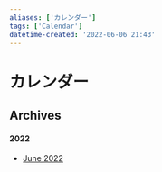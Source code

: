 ```yaml
---
aliases: ['カレンダー']
tags: ['Calendar']
datetime-created: '2022-06-06 21:43'
---
```

# カレンダー
## Archives
#### 2022
- [June 2022](monthly/June%202022.md)